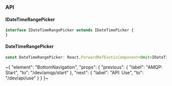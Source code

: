 

### API

#### IDateTimeRangePicker

```ts
interface IDateTimeRangePicker extends IDateTimePicker {
}
```

#### DateTimeRangePicker

```ts
const DateTimeRangePicker: React.ForwardRefExoticComponent<Omit<IDateTimeRangePicker, "ref"> & React.RefAttributes<unknown>>;
```

~{
  "element": "BottomNavigation",
  "props": {
    "previous": {
      "label": "AMQP: Start",
      "to": "/dev/amqp/start"
    },
    "next": {
      "label": "API: Use",
      "to": "/dev/api/use"
    }
  }
}~
